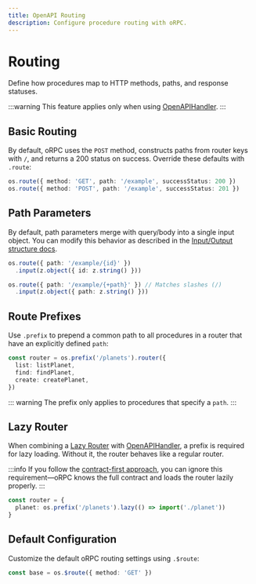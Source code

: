 ```yaml
---
title: OpenAPI Routing
description: Configure procedure routing with oRPC.
---
```


# Routing

Define how procedures map to HTTP methods, paths, and response statuses.

:::warning
This feature applies only when using [OpenAPIHandler](/docs/openapi/openapi-handler).
:::

## Basic Routing

By default, oRPC uses the `POST` method, constructs paths from router keys with `/`, and returns a 200 status on success. Override these defaults with `.route`:

```ts
os.route({ method: 'GET', path: '/example', successStatus: 200 })
os.route({ method: 'POST', path: '/example', successStatus: 201 })
```

## Path Parameters

By default, path parameters merge with query/body into a single input object. You can modify this behavior as described in the [Input/Output structure docs](/docs/openapi/input-output-structure).

```ts
os.route({ path: '/example/{id}' })
  .input(z.object({ id: z.string() }))

os.route({ path: '/example/{+path}' }) // Matches slashes (/)
  .input(z.object({ path: z.string() }))
```

## Route Prefixes

Use `.prefix` to prepend a common path to all procedures in a router that have an explicitly defined `path`:

```ts
const router = os.prefix('/planets').router({
  list: listPlanet,
  find: findPlanet,
  create: createPlanet,
})
```

::: warning
The prefix only applies to procedures that specify a `path`.
:::

## Lazy Router

When combining a [Lazy Router](/docs/router#lazy-router) with [OpenAPIHandler](/docs/openapi/openapi-handler), a prefix is required for lazy loading. Without it, the router behaves like a regular router.

:::info
If you follow the [contract-first approach](/docs/contract-first/define-contract), you can ignore this requirement—oRPC knows the full contract and loads the router lazily properly.
:::

```ts
const router = {
  planet: os.prefix('/planets').lazy(() => import('./planet'))
}
```

## Default Configuration

Customize the default oRPC routing settings using `.$route`:

```ts
const base = os.$route({ method: 'GET' })
```
